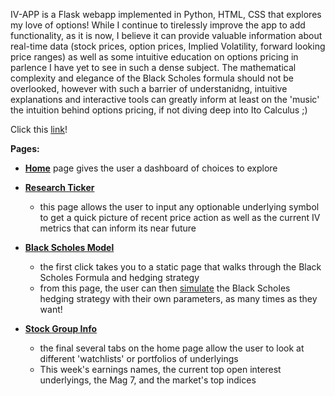 IV-APP is a Flask webapp implemented in Python, HTML, CSS that explores my love of options! While I continue to tirelessly improve the app to add functionality, as it is now, I believe it can provide valuable information about real-time data (stock prices, option prices, Implied Volatility, forward looking price ranges) as well as some intuitive education on options pricing in parlence I have yet to see in such a dense subject. The mathematical complexity and elegance of the Black Scholes formula should not be overlooked, however with such a barrier of understanidng, intuitive explanations and interactive tools can greatly inform at least on the 'music' the intuition behind options pricing, if not diving deep into Ito Calculus ;)

Click this [link](https://iv-app-1408b00f8e09.herokuapp.com/)! 


__Pages:__

- [__Home__](https://iv-app-1408b00f8e09.herokuapp.com/) page gives the user a dashboard of choices to explore

  
  
- [__Research Ticker__](https://iv-app-1408b00f8e09.herokuapp.com/ticker/SPY)
  
  - this page allows the user to input any optionable underlying symbol to get a quick picture of recent price action as well as the current IV metrics that can inform its near future



- [__Black Scholes Model__](https://iv-app-1408b00f8e09.herokuapp.com/bsm)
  
  - the first click takes you to a static page that walks through the Black Scholes Formula and hedging strategy
  - from this page, the user can then [simulate](https://iv-app-1408b00f8e09.herokuapp.com/bsm/sim/.2/100/100/.05/50/weekly) the Black Scholes hedging strategy with their own parameters, as many times as they want!



- [__Stock Group Info__](https://iv-app-1408b00f8e09.herokuapp.com/top/earnings)
  
  - the final several tabs on the home page allow the user to look at different 'watchlists' or portfolios of underlyings
  - This week's earnings names, the current top open interest underlyings, the Mag 7, and the market's top indices

